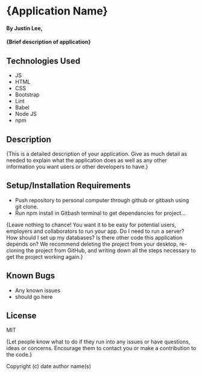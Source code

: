 # {Application Name}

#### By Justin Lee,

#### {Brief description of application}

## Technologies Used

* JS
* HTML
* CSS
* Bootstrap
* Lint
* Babel
* Node JS
* npm

## Description

{This is a detailed description of your application. Give as much detail as needed to explain what the application does as well as any other information you want users or other developers to have.}

## Setup/Installation Requirements

* Push repository to personal computer through github or gitbash using git clone.
* Run npm install in Gitbash terminal to get dependancies for project...

{Leave nothing to chance! You want it to be easy for potential users, employers and collaborators to run your app. Do I need to run a server? How should I set up my databases? Is there other code this application depends on? We recommend deleting the project from your desktop, re-cloning the project from GitHub, and writing down all the steps necessary to get the project working again.}

## Known Bugs

* Any known issues
* should go here

## License

MIT

{Let people know what to do if they run into any issues or have questions, ideas or concerns.  Encourage them to contact you or make a contribution to the code.}

Copyright (c) date author name(s)